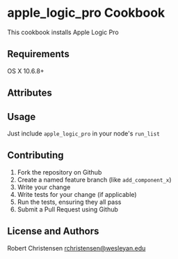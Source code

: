 apple_logic_pro Cookbook
===========================
This cookbook installs Apple Logic Pro

Requirements
------------
OS X 10.6.8+

Attributes
----------

Usage
-----
Just include `apple_logic_pro` in your node's `run_list`


Contributing
------------
1. Fork the repository on Github
2. Create a named feature branch (like `add_component_x`)
3. Write your change
4. Write tests for your change (if applicable)
5. Run the tests, ensuring they all pass
6. Submit a Pull Request using Github

License and Authors
-------------------
Robert Christensen <rchristensen@wesleyan.edu>